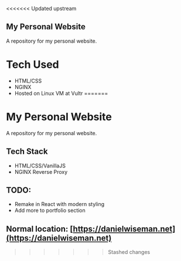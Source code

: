 <<<<<<< Updated upstream
## My Personal Website

A repository for my personal website.

# Tech Used

* HTML/CSS
* NGINX
* Hosted on Linux VM at Vultr
=======
# My Personal Website

A repository for my personal website.

## Tech Stack

* HTML/CSS/VanillaJS
* NGINX Reverse Proxy

## TODO: 
* Remake in React with modern styling
* Add more to portfolio section


## Normal location: [https://danielwiseman.net](https://danielwiseman.net)

>>>>>>> Stashed changes

